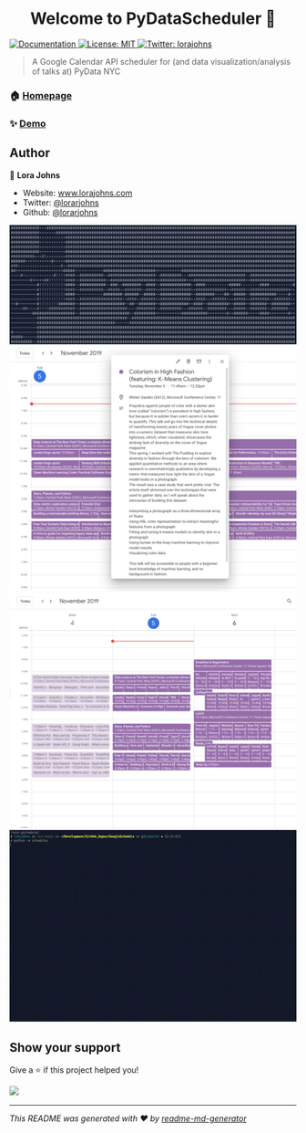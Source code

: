 <h1 align="center">Welcome to PyDataScheduler 👋</h1>
<p>
  <a href="https://github.com/lorarjohns/PyDataScheduler" target="_blank">
    <img alt="Documentation" src="https://img.shields.io/badge/documentation-yes-brightgreen.svg" />
  </a>
  <a href="#" target="_blank">
    <img alt="License: MIT" src="https://img.shields.io/badge/License-MIT-yellow.svg" />
  </a>
  <a href="https://twitter.com/lorajohns" target="_blank">
    <img alt="Twitter: lorajohns" src="https://img.shields.io/twitter/follow/lorajohns.svg?style=social" />
  </a>
</p>

> A Google Calendar API scheduler for (and data visualization/analysis of talks at) PyData NYC 

### 🏠 [Homepage](https://github.com/lorarjohns/PyDataScheduler)

### ✨ [Demo](https://github.com/lorarjohns/PyDataScheduler)

## Author

👤 **Lora Johns**

* Website: www.lorajohns.com
* Twitter: [@lorarjohns](https://twitter.com/lorajohns)
* Github: [@lorarjohns](https://github.com/lorarjohns)

![logo](ascii-py.png)
![event](event-detail.png)
![calendar](calendar.png)
![gif](demo_.gif)

## Show your support

Give a ⭐️ if this project helped you!

<a href="https://www.patreon.com/lorarjohns">
  <img src="https://c5.patreon.com/external/logo/become_a_patron_button@2x.png" width="160">
</a>

***
_This README was generated with ❤️ by [readme-md-generator](https://github.com/kefranabg/readme-md-generator)_